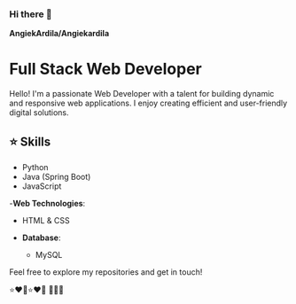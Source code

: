 ### Hi there 👋

**AngiekArdila/Angiekardila**
# Full Stack Web Developer

Hello! I'm a passionate Web Developer with a talent for building dynamic and responsive web applications. I enjoy creating efficient and user-friendly digital solutions.

## ⭐ Skills 

  - Python
  - Java (Spring Boot)
  - JavaScript

  -**Web Technologies**:
  - HTML & CSS

- **Database**:
  - MySQL

Feel free to explore my repositories and get in touch!

⭐❤️💎⭐❤️💎
💎💎💎

<!--
**AngiekArdila/Angiekardila** is a ✨ _special_ ✨ repository because its `README.md` (this file) appears on your GitHub profile.

Here are some ideas to get you started:

- 🔭 I’m currently working on ...
- 🌱 I’m currently learning ...
- 👯 I’m looking to collaborate on ...
- 🤔 I’m looking for help with ...
- 💬 Ask me about ...
- 📫 How to reach me: ...
- 😄 Pronouns: ...
- ⚡ Fun fact: ...
-->
